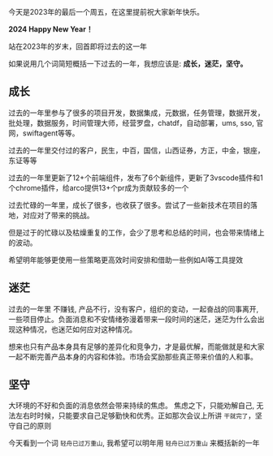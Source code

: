 


今天是2023年的最后一个周五，在这里提前祝大家新年快乐。

**2024 Happy New Year！**

站在2023年的岁末，回首即将过去的这一年

如果说用几个词简短概括一下过去的一年，我想应该是: **成长，迷茫，坚守。**


## 成长

过去的一年里参与了很多的项目开发，数据集成，元数据，任务管理，数据开发，批处理，数据服务，时间管理大师，经营罗盘，chatdf，自动部署，ums, sso, 官网，swiftagent等等。

过去的一年里交付过的客户，民生，中百，国信，山西证券，方正，中金，银座，东证等等

过去的一年里更新了12+个前端组件，发布了6个新组件，更新了3vscode插件和1个chrome插件，给arco提供13+个pr成为贡献较多的一个

过去忙碌的一年里，成长了很多，也收获了很多。尝试了一些新技术在项目的落地，对应对了带来的挑战。

但是过于的忙碌以及枯燥重复的工作，会少了思考和总结的时间，也会带来情绪上的波动。

希望明年能够更使用一些策略更高效时间安排和借助一些例如AI等工具提效

## 迷茫

过去的一年里 不赚钱,  产品不行，没有客户，组织的变动，一起奋战的同事离开, 一些项目停止。负面消息和不安情绪弥漫着带来一段时间的迷茫，迷茫为什么会出现这种情况，也迷茫如何应对这种情况。

想来也只有产品本身具有足够的差异化和竞争力，才是最优解，而能做就是和大家一起不断完善产品本身的内容和体验。市场会奖励那些真正带来价值的人和事。

## 坚守

大环境的不好和负面的消息依然会带来持续的焦虑。
焦虑之下，只能劝解自己, 无法左右时时候，只能要求自己足够勤快和优秀。正如那次会议上所讲 `干就完了`，坚守自己的原则


今天看到一个词 `轻舟已过万重山`, 我希望可以明年用 `轻舟已过万重山` 来概括新的一年


